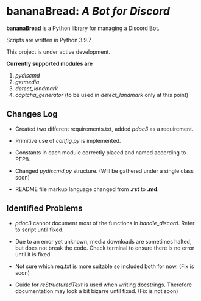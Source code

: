 # **bananaBread**: _A Bot for Discord_

**bananaBread** is a Python library for managing a Discord Bot.

Scripts are written in Python 3.9.7

This project is under active development.

**Currently supported modules are**

1. _pydiscmd_
2. _getmedia_
3. _detect_landmark_
4. _captcha_generator_ (to be used in _detect_landmark_ only at this point)

## **Changes Log**

- Created two different requirements.txt, added _pdoc3_ as a requirement.

- Primitive use of _config.py_ is implemented.

- Constants in each module correctly placed and named according to PEP8.

- Changed _pydiscmd.py_ structure. (Will be gathered under a single class soon)

- README file markup language changed from **.rst** to **.md**.

## **Identified Problems**

- _pdoc3_ cannot document most of the functions in _handle_discord_. Refer to script until fixed.

- Due to an error yet unknown, media downloads are sometimes halted, but does not break the code. Check terminal to ensure there is no error until it is fixed.

- Not sure which req.txt is more suitable so included both for now. (Fix is soon)

- Guide for _reStructuredText_ is used when writing docstrings. Therefore documentation may look a bit bizarre until fixed. (Fix is not soon)
